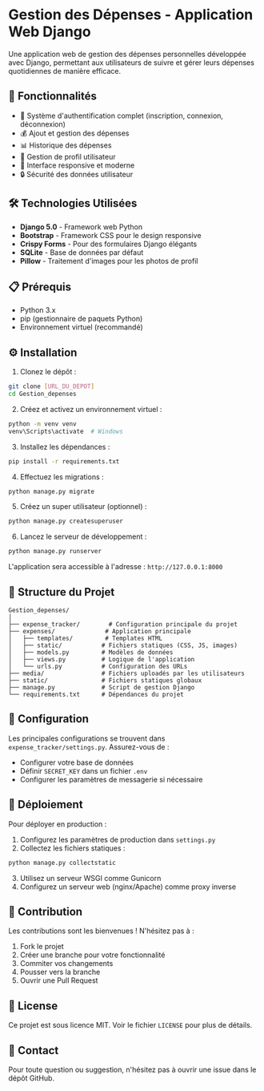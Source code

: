 # Gestion des Dépenses - Application Web Django

Une application web de gestion des dépenses personnelles développée avec Django, permettant aux utilisateurs de suivre et gérer leurs dépenses quotidiennes de manière efficace.

## 🌟 Fonctionnalités

- 👤 Système d'authentification complet (inscription, connexion, déconnexion)
- 💰 Ajout et gestion des dépenses
- 📊 Historique des dépenses
- 👤 Gestion de profil utilisateur
- 📱 Interface responsive et moderne
- 🔒 Sécurité des données utilisateur

## 🛠️ Technologies Utilisées

- **Django 5.0** - Framework web Python
- **Bootstrap** - Framework CSS pour le design responsive
- **Crispy Forms** - Pour des formulaires Django élégants
- **SQLite** - Base de données par défaut
- **Pillow** - Traitement d'images pour les photos de profil

## 📋 Prérequis

- Python 3.x
- pip (gestionnaire de paquets Python)
- Environnement virtuel (recommandé)

## ⚙️ Installation

1. Clonez le dépôt :
```bash
git clone [URL_DU_DEPOT]
cd Gestion_depenses
```

2. Créez et activez un environnement virtuel :
```bash
python -m venv venv
venv\Scripts\activate  # Windows
```

3. Installez les dépendances :
```bash
pip install -r requirements.txt
```

4. Effectuez les migrations :
```bash
python manage.py migrate
```

5. Créez un super utilisateur (optionnel) :
```bash
python manage.py createsuperuser
```

6. Lancez le serveur de développement :
```bash
python manage.py runserver
```

L'application sera accessible à l'adresse : `http://127.0.0.1:8000`

## 📁 Structure du Projet

```
Gestion_depenses/
│
├── expense_tracker/        # Configuration principale du projet
├── expenses/              # Application principale
│   ├── templates/         # Templates HTML
│   ├── static/           # Fichiers statiques (CSS, JS, images)
│   ├── models.py         # Modèles de données
│   ├── views.py          # Logique de l'application
│   └── urls.py           # Configuration des URLs
├── media/                # Fichiers uploadés par les utilisateurs
├── static/               # Fichiers statiques globaux
├── manage.py             # Script de gestion Django
└── requirements.txt      # Dépendances du projet
```

## 🔧 Configuration

Les principales configurations se trouvent dans `expense_tracker/settings.py`. Assurez-vous de :

- Configurer votre base de données
- Définir `SECRET_KEY` dans un fichier `.env`
- Configurer les paramètres de messagerie si nécessaire

## 🚀 Déploiement

Pour déployer en production :

1. Configurez les paramètres de production dans `settings.py`
2. Collectez les fichiers statiques :
```bash
python manage.py collectstatic
```
3. Utilisez un serveur WSGI comme Gunicorn
4. Configurez un serveur web (nginx/Apache) comme proxy inverse

## 🤝 Contribution

Les contributions sont les bienvenues ! N'hésitez pas à :

1. Fork le projet
2. Créer une branche pour votre fonctionnalité
3. Commiter vos changements
4. Pousser vers la branche
5. Ouvrir une Pull Request

## 📝 License

Ce projet est sous licence MIT. Voir le fichier `LICENSE` pour plus de détails.

## 📧 Contact

Pour toute question ou suggestion, n'hésitez pas à ouvrir une issue dans le dépôt GitHub.
